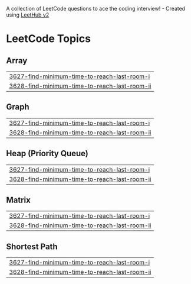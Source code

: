 A collection of LeetCode questions to ace the coding interview! - Created using [LeetHub v2](https://github.com/arunbhardwaj/LeetHub-2.0)
<!---LeetCode Topics Start-->
# LeetCode Topics
## Array
|  |
| ------- |
| [3627-find-minimum-time-to-reach-last-room-i](https://github.com/techgiram/DSA_Daily_-Problem_Set/tree/master/3627-find-minimum-time-to-reach-last-room-i) |
| [3628-find-minimum-time-to-reach-last-room-ii](https://github.com/techgiram/DSA_Daily_-Problem_Set/tree/master/3628-find-minimum-time-to-reach-last-room-ii) |
## Graph
|  |
| ------- |
| [3627-find-minimum-time-to-reach-last-room-i](https://github.com/techgiram/DSA_Daily_-Problem_Set/tree/master/3627-find-minimum-time-to-reach-last-room-i) |
| [3628-find-minimum-time-to-reach-last-room-ii](https://github.com/techgiram/DSA_Daily_-Problem_Set/tree/master/3628-find-minimum-time-to-reach-last-room-ii) |
## Heap (Priority Queue)
|  |
| ------- |
| [3627-find-minimum-time-to-reach-last-room-i](https://github.com/techgiram/DSA_Daily_-Problem_Set/tree/master/3627-find-minimum-time-to-reach-last-room-i) |
| [3628-find-minimum-time-to-reach-last-room-ii](https://github.com/techgiram/DSA_Daily_-Problem_Set/tree/master/3628-find-minimum-time-to-reach-last-room-ii) |
## Matrix
|  |
| ------- |
| [3627-find-minimum-time-to-reach-last-room-i](https://github.com/techgiram/DSA_Daily_-Problem_Set/tree/master/3627-find-minimum-time-to-reach-last-room-i) |
| [3628-find-minimum-time-to-reach-last-room-ii](https://github.com/techgiram/DSA_Daily_-Problem_Set/tree/master/3628-find-minimum-time-to-reach-last-room-ii) |
## Shortest Path
|  |
| ------- |
| [3627-find-minimum-time-to-reach-last-room-i](https://github.com/techgiram/DSA_Daily_-Problem_Set/tree/master/3627-find-minimum-time-to-reach-last-room-i) |
| [3628-find-minimum-time-to-reach-last-room-ii](https://github.com/techgiram/DSA_Daily_-Problem_Set/tree/master/3628-find-minimum-time-to-reach-last-room-ii) |
<!---LeetCode Topics End-->